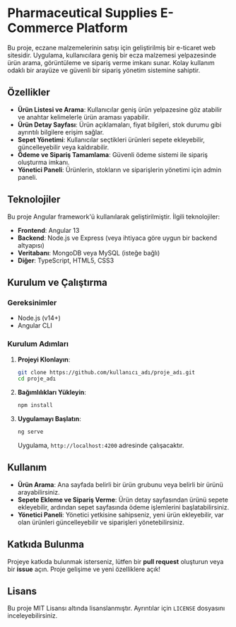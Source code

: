 # Pharmaceutical Supplies E-Commerce Platform

Bu proje, eczane malzemelerinin satışı için geliştirilmiş bir e-ticaret web sitesidir. Uygulama, kullanıcılara geniş bir ecza malzemesi yelpazesinde ürün arama, görüntüleme ve sipariş verme imkanı sunar. Kolay kullanım odaklı bir arayüze ve güvenli bir sipariş yönetim sistemine sahiptir.

## Özellikler

- **Ürün Listesi ve Arama**: Kullanıcılar geniş ürün yelpazesine göz atabilir ve anahtar kelimelerle ürün araması yapabilir.
- **Ürün Detay Sayfası**: Ürün açıklamaları, fiyat bilgileri, stok durumu gibi ayrıntılı bilgilere erişim sağlar.
- **Sepet Yönetimi**: Kullanıcılar seçtikleri ürünleri sepete ekleyebilir, güncelleyebilir veya kaldırabilir.
- **Ödeme ve Sipariş Tamamlama**: Güvenli ödeme sistemi ile sipariş oluşturma imkanı.
- **Yönetici Paneli**: Ürünlerin, stokların ve siparişlerin yönetimi için admin paneli.

## Teknolojiler

Bu proje Angular framework'ü kullanılarak geliştirilmiştir. İlgili teknolojiler:

- **Frontend**: Angular 13
- **Backend**: Node.js ve Express (veya ihtiyaca göre uygun bir backend altyapısı)
- **Veritabanı**: MongoDB veya MySQL (isteğe bağlı)
- **Diğer**: TypeScript, HTML5, CSS3

## Kurulum ve Çalıştırma

### Gereksinimler

- Node.js (v14+)
- Angular CLI

### Kurulum Adımları

1. **Projeyi Klonlayın**:
    ```bash
    git clone https://github.com/kullanıcı_adı/proje_adı.git
    cd proje_adı
    ```

2. **Bağımlılıkları Yükleyin**:
    ```bash
    npm install
    ```

3. **Uygulamayı Başlatın**:
    ```bash
    ng serve
    ```
    Uygulama, `http://localhost:4200` adresinde çalışacaktır.

## Kullanım

- **Ürün Arama**: Ana sayfada belirli bir ürün grubunu veya belirli bir ürünü arayabilirsiniz.
- **Sepete Ekleme ve Sipariş Verme**: Ürün detay sayfasından ürünü sepete ekleyebilir, ardından sepet sayfasında ödeme işlemlerini başlatabilirsiniz.
- **Yönetici Paneli**: Yönetici yetkisine sahipseniz, yeni ürün ekleyebilir, var olan ürünleri güncelleyebilir ve siparişleri yönetebilirsiniz.

## Katkıda Bulunma

Projeye katkıda bulunmak isterseniz, lütfen bir **pull request** oluşturun veya bir **issue** açın. Proje gelişime ve yeni özelliklere açık!

## Lisans

Bu proje MIT Lisansı altında lisanslanmıştır. Ayrıntılar için `LICENSE` dosyasını inceleyebilirsiniz.
